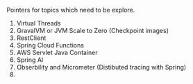 Pointers for topics which need to be explore.
  1. Virtual Threads
  2. GravalVM  or JVM Scale to Zero (Checkpoint images)
  3. RestClient
  4. Spring Cloud Functions
  5. AWS Servlet Java Container
  6. Spring AI
  7. Obserbility and Micrometer (Distibuted tracing with Spring)
  8. 
